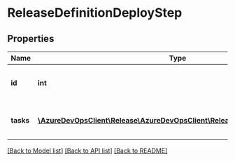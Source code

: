 # ReleaseDefinitionDeployStep

## Properties
Name | Type | Description | Notes
------------ | ------------- | ------------- | -------------
**id** | **int** | ID of the approval or deploy step. | [optional] 
**tasks** | [**\AzureDevOpsClient\Release\AzureDevOpsClient\Release\Model\WorkflowTask[]**](WorkflowTask.md) | The list of steps for this definition. | [optional] 

[[Back to Model list]](../README.md#documentation-for-models) [[Back to API list]](../README.md#documentation-for-api-endpoints) [[Back to README]](../README.md)


